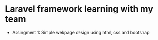 # Laravel framework learning with my team

- Assingment 1: Simple webpage design using html, css and bootstrap
